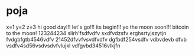 # poja
x=1
y=2
z=3
hi
good day!!!
let's go!!!
its begin!!!
yo the moon soon!!!
bitcoin to the moon!
123244234
slirh'fsdfvdfv
sxdfvdzsfv
erghsrtyjszytjn
fvdgbfgtb4546vdfv
21452dfvvfvsvdfvdfv
dgfbdf254vsdfv
vdbvdevb dfvb
vsdfv4sd56vsdvsdvfvlujkl
vdfgvbd34516vlkjfn
